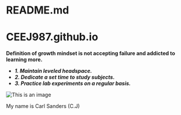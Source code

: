 # README.md
# CEEJ987.github.io

**Definition of growth mindset is not accepting failure and addicted to learning more.** 
* ***1. Maintain leveled headspace.***
* ***2. Dedicate a set time to study subjects.***
* ***3. Practice lab experiments on a regular basis.***


![This is an image](https://pics.me.me/thumb_b-r-99-my-dad-was-my-first-hater-so-58714514.png)

My name is Carl Sanders (C.J)